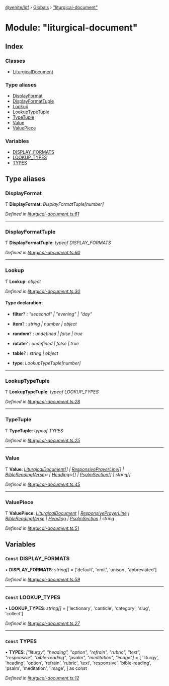 [@venite/ldf](../README.md) › [Globals](../globals.md) › ["liturgical-document"](_liturgical_document_.md)

# Module: "liturgical-document"

## Index

### Classes

* [LiturgicalDocument](../classes/_liturgical_document_.liturgicaldocument.md)

### Type aliases

* [DisplayFormat](_liturgical_document_.md#displayformat)
* [DisplayFormatTuple](_liturgical_document_.md#displayformattuple)
* [Lookup](_liturgical_document_.md#lookup)
* [LookupTypeTuple](_liturgical_document_.md#lookuptypetuple)
* [TypeTuple](_liturgical_document_.md#typetuple)
* [Value](_liturgical_document_.md#value)
* [ValuePiece](_liturgical_document_.md#valuepiece)

### Variables

* [DISPLAY_FORMATS](_liturgical_document_.md#const-display_formats)
* [LOOKUP_TYPES](_liturgical_document_.md#const-lookup_types)
* [TYPES](_liturgical_document_.md#const-types)

## Type aliases

###  DisplayFormat

Ƭ **DisplayFormat**: *DisplayFormatTuple[number]*

*Defined in [liturgical-document.ts:61](https://github.com/gbj/venite/blob/1d84b4a/ldf/src/liturgical-document.ts#L61)*

___

###  DisplayFormatTuple

Ƭ **DisplayFormatTuple**: *typeof DISPLAY_FORMATS*

*Defined in [liturgical-document.ts:60](https://github.com/gbj/venite/blob/1d84b4a/ldf/src/liturgical-document.ts#L60)*

___

###  Lookup

Ƭ **Lookup**: *object*

*Defined in [liturgical-document.ts:30](https://github.com/gbj/venite/blob/1d84b4a/ldf/src/liturgical-document.ts#L30)*

#### Type declaration:

* **filter**? : *"seasonal" | "evening" | "day"*

* **item**? : *string | number | object*

* **random**? : *undefined | false | true*

* **rotate**? : *undefined | false | true*

* **table**? : *string | object*

* **type**: *LookupTypeTuple[number]*

___

###  LookupTypeTuple

Ƭ **LookupTypeTuple**: *typeof LOOKUP_TYPES*

*Defined in [liturgical-document.ts:28](https://github.com/gbj/venite/blob/1d84b4a/ldf/src/liturgical-document.ts#L28)*

___

###  TypeTuple

Ƭ **TypeTuple**: *typeof TYPES*

*Defined in [liturgical-document.ts:25](https://github.com/gbj/venite/blob/1d84b4a/ldf/src/liturgical-document.ts#L25)*

___

###  Value

Ƭ **Value**: *[LiturgicalDocument](../classes/_liturgical_document_.liturgicaldocument.md)[] | [ResponsivePrayerLine](../classes/_responsive_prayer_.responsiveprayerline.md)[] | [BibleReadingVerse](../classes/_bible_reading_bible_reading_verse_.biblereadingverse.md)‹› | [Heading](../classes/_heading_.heading.md)‹›[] | [PsalmSection](../classes/_psalm_.psalmsection.md)[] | string[]*

*Defined in [liturgical-document.ts:45](https://github.com/gbj/venite/blob/1d84b4a/ldf/src/liturgical-document.ts#L45)*

___

###  ValuePiece

Ƭ **ValuePiece**: *[LiturgicalDocument](../classes/_liturgical_document_.liturgicaldocument.md) | [ResponsivePrayerLine](../classes/_responsive_prayer_.responsiveprayerline.md) | [BibleReadingVerse](../classes/_bible_reading_bible_reading_verse_.biblereadingverse.md) | [Heading](../classes/_heading_.heading.md) | [PsalmSection](../classes/_psalm_.psalmsection.md) | string*

*Defined in [liturgical-document.ts:51](https://github.com/gbj/venite/blob/1d84b4a/ldf/src/liturgical-document.ts#L51)*

## Variables

### `Const` DISPLAY_FORMATS

• **DISPLAY_FORMATS**: *string[]* = ['default', 'omit', 'unison', 'abbreviated']

*Defined in [liturgical-document.ts:59](https://github.com/gbj/venite/blob/1d84b4a/ldf/src/liturgical-document.ts#L59)*

___

### `Const` LOOKUP_TYPES

• **LOOKUP_TYPES**: *string[]* = ['lectionary', 'canticle', 'category', 'slug', 'collect']

*Defined in [liturgical-document.ts:27](https://github.com/gbj/venite/blob/1d84b4a/ldf/src/liturgical-document.ts#L27)*

___

### `Const` TYPES

• **TYPES**: *["liturgy", "heading", "option", "refrain", "rubric", "text", "responsive", "bible-reading", "psalm", "meditation", "image"]* = [
  'liturgy',
  'heading',
  'option',
  'refrain',
  'rubric',
  'text',
  'responsive',
  'bible-reading',
  'psalm',
  'meditation',
  'image',
] as const

*Defined in [liturgical-document.ts:12](https://github.com/gbj/venite/blob/1d84b4a/ldf/src/liturgical-document.ts#L12)*
